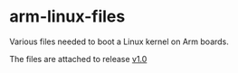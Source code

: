 # arm-linux-files

Various files needed to boot a Linux kernel on Arm boards.

The files are attached to release [v1.0](https://github.com/xpack/arm-linux-files/releases/tag/v1.0)

